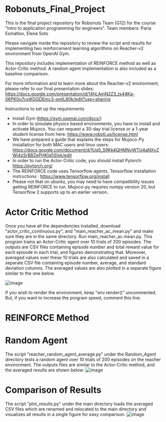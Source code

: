 # Robonuts_Final_Project

This is the final project repository for Robonuts Team (G12) for the course "Intro to application programming for engineers".
Team members: Paria Esmatloo, Elena Soto

Please navigate inside the repository to review the script and results for implementing two reinforcement learning algorithms on Reacher-v2 environment from OpenAI Gym.

This repository includes implementation of REINFORCE method as well as Actor-Critic method. A random agent implementation is also included as a baseline comparison.

For more information and to learn more about the Reacher-v2 environment, please refer to our final presentation slides: https://docs.google.com/presentation/d/14hLAmN2Z3_ts44Ka-06PK0o7cxjKGGDEmc3-omIL80k/edit?usp=sharing

Instructions to set up the requirements
- Install Gym (https://gym.openai.com/docs/)
- In order to simulate physics based environments, you have to install and activate Mujoco. You can request a 30-day trial license or a 1-year student license from here: https://www.roboti.us/license.html
- We have prepared a guide that explains the steps for Mujoco-Py installation for both MAC users and linux users: https://docs.google.com/document/d/1Uq5_59Kk4QHMNyWTU4aNXyZWj4zSrBBZePHKIq5SIxk/edit
- In order to run the Actor-Critic code, you should install Pytorch: https://pytorch.org/
- The REINFORCE code uses Tensorflow agents. Tensorflow installation instructions : https://www.tensorflow.org/install
- Please not that on ubuntu, you may need to have compatibility issues getting REINFORCE to run. Mujoco-py requires numpy version 20, but Tensorflow 2 supports up to an earlier version.

# Actor Critic Method
Once you have all the dependencies installed, download "actor_critic_continuous.py", and "main_reacher_ac_mean.py" and make sure they are in the same directory. Run main_reacher_ac.mean.py. This program trains an Actor-Critic agent over 10 trials of 200 episodes. The outputs are CSV files containing episode number and total reward value for each episode in each trial, and figures demonstrating that. Moreover, averaged values over these 10 trials are also calculated and saved in a separate CSV file containing episode number, average, and standard deviation columns. The averaged values are also plotted in a separate figure similar to the one below.

![image](https://user-images.githubusercontent.com/77804192/117373694-5e44f300-ae91-11eb-967e-ed9cc72f09dc.png)

If you wish to render the environment, keep "env.render()" uncommented. But, if you want to increase the program speed, comment this line.


# REINFORCE Method


# Random Agent
The script "reacher_random_agent_average.py" under the Random_Agent directory tests a random agent over 10 trials of 200 episodes on the reacher environment. The outputs files are similar to the Actor-Critic method, and the averaged results are shown below:
![image](https://user-images.githubusercontent.com/77804192/117374089-212d3080-ae92-11eb-9e83-a3e21eda374a.png)


# Comparison of Results
The script "plot_results.py" under the main directory loads the averaged CSV files which are renamed and relocated to the main directory and visualizes all results in a single figure for easy comparison.
![image](https://user-images.githubusercontent.com/77804192/117374253-6ea99d80-ae92-11eb-93bd-c28ea3827cd5.png)


